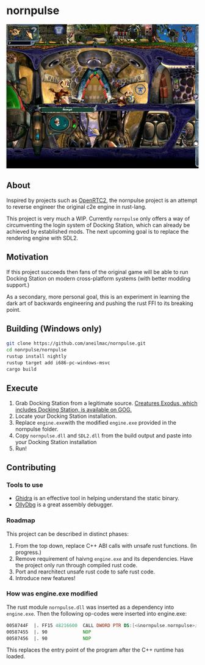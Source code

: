 # nornpulse

![creatures 3 screenshot](docs/creatures_3_screenshot.jpg)

## About

Inspired by projects such as [OpenRTC2](https://openrct2.org/), the nornpulse project is an attempt to reverse engineer the original c2e engine in rust-lang.

This project is very much a WIP. Currently `nornpulse` only offers a way of circumventing the login system of Docking Station, which can already be achieved by established mods. The next upcoming goal is to replace the rendering engine with SDL2.

## Motivation

If this project succeeds then fans of the original game will be able to run Docking Station on modern cross-platform systems (with better modding support.)

As a secondary, more personal goal, this is an experiment in learning the dark art of backwards engineering and pushing the rust FFI to its breaking point.

## Building (Windows only)

```sh
git clone https://github.com/aneilmac/nornpulse.git
cd nonrpulse/nornpulse
rustup install nightly
rustup target add i686-pc-windows-msvc
cargo build
```

## Execute

1. Grab Docking Station from a legitimate source. [Creatures Exodus, which includes Docking Station, is available on GOG.](https://www.gog.com/game/creatures_exodus)
1. Locate your Docking Station installation.
1. Replace `engine.exe`with the modified `engine.exe` provided in the nornpulse folder.
1. Copy `nornpulse.dll` and `SDL2.dll` from the build output and paste into your Docking Station installation
1. Run!

## Contributing

### Tools to use

* [Ghidra](https://ghidra-sre.org/) is an effective tool in helping understand the static binary.
* [OllyDbg](http://www.ollydbg.de/) is a great assembly debugger.

### Roadmap

This project can be described in distinct phases:

1. From the top down, replace C++ ABI calls with unsafe rust functions. (In progress.)
2. Remove requirement of haivng `engine.exe` and its dependencies. Have the project only run through compiled rust code.
3. Port and rearchitect unsafe rust code to safe rust code.
4. Introduce new features!

### How was engine.exe modified

The rust module `nornpulse.dll` was inserted as a dependency into `engine.exe`. Then the following op-codes were inserted into engine.exe:

```asm
0058744F  |. FF15 48216600  CALL DWORD PTR DS:[<&nornpulse.nornpulse>;  nornpuls.nornpulse_main
00587455  |. 90             NOP
00587456  |. 90             NOP
```

This replaces the entry point of the program after the C++ runtime has loaded.
